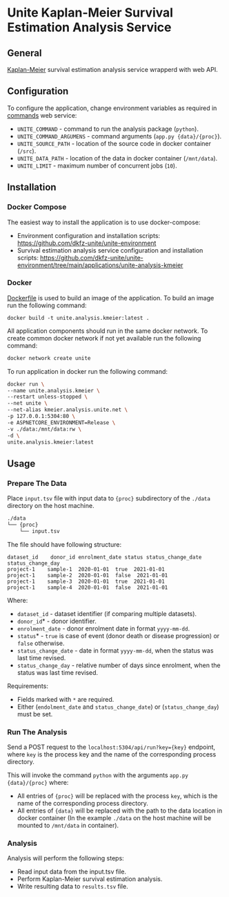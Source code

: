 # Unite Kaplan-Meier Survival Estimation Analysis Service

## General
[Kaplan-Meier](https://en.wikipedia.org/wiki/Kaplan%E2%80%93Meier_estimator) survival estimation analysis service wrapperd with web API.


## Configuration
To configure the application, change environment variables as required in [commands](https://github.com/dkfz-unite/unite-commands/blob/main/README.md#configuration) web service:
- `UNITE_COMMAND` - command to run the analysis package (`python`).
- `UNITE_COMMAND_ARGUMENS` - command arguments (`app.py {data}/{proc}`).
- `UNITE_SOURCE_PATH` - location of the source code in docker container (`/src`).
- `UNITE_DATA_PATH` - location of the data in docker container (`/mnt/data`).
- `UNITE_LIMIT` - maximum number of concurrent jobs (`10`).


## Installation

### Docker Compose
The easiest way to install the application is to use docker-compose:
- Environment configuration and installation scripts: https://github.com/dkfz-unite/unite-environment
- Survival estimation analysis service configuration and installation scripts: https://github.com/dkfz-unite/unite-environment/tree/main/applications/unite-analysis-kmeier

### Docker
[Dockerfile](Dockerfile) is used to build an image of the application.
To build an image run the following command:
```
docker build -t unite.analysis.kmeier:latest .
```

All application components should run in the same docker network.
To create common docker network if not yet available run the following command:
```bash
docker network create unite
```

To run application in docker run the following command:
```bash
docker run \
--name unite.analysis.kmeier \
--restart unless-stopped \
--net unite \
--net-alias kmeier.analysis.unite.net \
-p 127.0.0.1:5304:80 \
-e ASPNETCORE_ENVIRONMENT=Release \
-v ./data:/mnt/data:rw \
-d \
unite.analysis.kmeier:latest
```


## Usage

### Prepare The Data
Place `input.tsv` file with input data to `{proc}` subdirectory of the `./data` directory on the host machine.
```txt
./data
└── {proc}
    └── input.tsv 
```

The file should have following structure:
```tsv
dataset_id    donor_id enrolment_date status status_change_date  status_change_day
project-1    sample-1  2020-01-01  true  2021-01-01
project-1    sample-2  2020-01-01  false  2021-01-01
project-1    sample-3  2020-01-01  true  2021-01-01
project-1    sample-4  2020-01-01  false  2021-01-01
```

Where:
- `dataset_id` - dataset identifier (if comparing multiple datasets).
- `donor_id`* - donor identifier.
- `enrolment_date` - donor enrolment date in format `yyyy-mm-dd`.
- `status`* - `true` is case of event (donor death or disease progression) or `false` otherwise.
- `status_change_date` - date in format `yyyy-mm-dd`, when the status was last time revised.
- `status_change_day` - relative number of days since enrolment, when the status was last time revised.

Requirements:
- Fields marked with `*` are required.
- Either (`endolment_date` and `status_change_date`) or (`status_change_day`) must be set.

### Run The Analysis
Send a POST request to the `localhost:5304/api/run?key={key}` endpoint, where `key` is the process key and the name of the corresponding process directory.

This will invoke the command `python` with the arguments `app.py {data}/{proc}` where:
- All entries of `{proc}` will be replaced with the process `key`, which is the name of the corresponding process directory.
- All entries of `{data}` will be replaced with the path to the data location in docker container (In the example `./data` on the host machine will be mounted to `/mnt/data` in container).

### Analysis
Analysis will perform the following steps:
- Read input data from the input.tsv file.
- Perform Kaplan-Meier survival estimation analysis.
- Write resulting data to `results.tsv` file.
